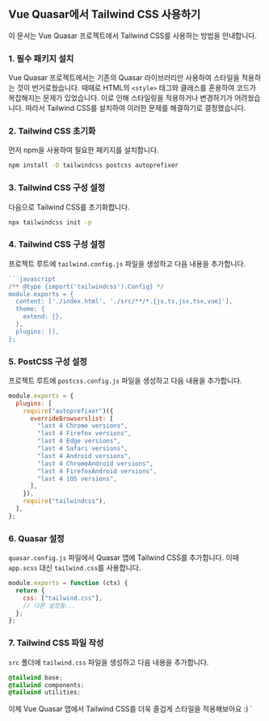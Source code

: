 ## Vue Quasar에서 Tailwind CSS 사용하기

이 문서는 Vue Quasar 프로젝트에서 Tailwind CSS를 사용하는 방법을 안내합니다.

### 1. 필수 패키지 설치

Vue Quasar 프로젝트에서는 기존의 Quasar 라이브러리만 사용하여 스타일을 적용하는 것이 번거로웠습니다.
때때로 HTML의 `<style>` 태그와 클래스를 혼용하여 코드가 복잡해지는 문제가 있었습니다.
이로 인해 스타일링을 적용하거나 변경하기가 어려웠습니다. 따라서 Tailwind CSS를 설치하여 이러한 문제를 해결하기로 결정했습니다.

### 2. Tailwind CSS 초기화

먼저 npm을 사용하여 필요한 패키지를 설치합니다.

```bash
npm install -D tailwindcss postcss autoprefixer
```

### 3. Tailwind CSS 구성 설정

다음으로 Tailwind CSS를 초기화합니다.

```bash
npx tailwindcss init -p
```

### 4. Tailwind CSS 구성 설정

프로젝트 루트에 `tailwind.config.js` 파일을 생성하고 다음 내용을 추가합니다.

````javascript
```javascript
/** @type {import('tailwindcss').Config} */
module.exports = {
  content: ['./index.html', './src/**/*.{js,ts,jsx,tsx,vue}'],
  theme: {
    extend: {},
  },
  plugins: [],
};
````

### 5. PostCSS 구성 설정

프로젝트 루트에 `postcss.config.js` 파일을 생성하고 다음 내용을 추가합니다.

```javascript
module.exports = {
  plugins: [
    require("autoprefixer")({
      overrideBrowserslist: [
        "last 4 Chrome versions",
        "last 4 Firefox versions",
        "last 4 Edge versions",
        "last 4 Safari versions",
        "last 4 Android versions",
        "last 4 ChromeAndroid versions",
        "last 4 FirefoxAndroid versions",
        "last 4 iOS versions",
      ],
    }),
    require("tailwindcss"),
  ],
};
```

### 6. Quasar 설정

`quasar.config.js` 파일에서 Quasar 앱에 Tailwind CSS를 추가합니다. 이때 `app.scss` 대신 `tailwind.css`를 사용합니다.

```javascript
module.exports = function (ctx) {
  return {
    css: ["tailwind.css"],
    // 다른 설정들...
  };
};
```

### 7. Tailwind CSS 파일 작성

`src` 폴더에 `tailwind.css` 파일을 생성하고 다음 내용을 추가합니다.

```css
@tailwind base;
@tailwind components;
@tailwind utilities;
```

이제 Vue Quasar 앱에서 Tailwind CSS를 더욱 즐겁게 스타일을 적용해보아요 :)
`
